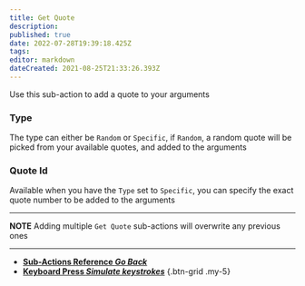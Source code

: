 ```yaml
---
title: Get Quote
description: 
published: true
date: 2022-07-28T19:39:18.425Z
tags: 
editor: markdown
dateCreated: 2021-08-25T21:33:26.393Z
---
```


Use this sub-action to add a quote to your arguments

### Type

The type can either be `Random` or `Specific`, if `Random`, a random quote will be picked from your available quotes, and added to the arguments

### Quote Id

Available when you have the `Type` set to `Specific`, you can specify the exact quote number to be added to the arguments

***

**NOTE** Adding multiple `Get Quote` sub-actions will overwrite any previous ones

---

- [<i class="mdi mdi-chevron-left"></i>**Sub-Actions Reference *Go Back***](/en/Sub-Actions)  
- [<i class="mdi mdi-keyboard-close primary--text"></i>**Keyboard Press *Simulate keystrokes***](/en/Sub-Actions/Keyboard-Press)
{.btn-grid .my-5}